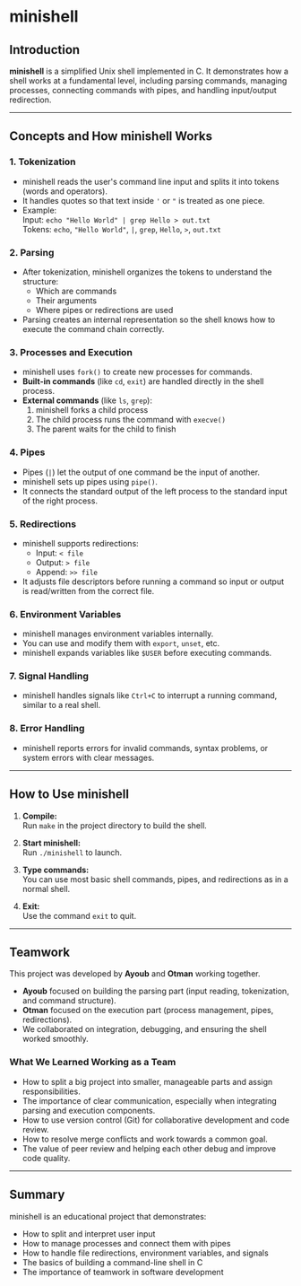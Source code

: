 # minishell

## Introduction

**minishell** is a simplified Unix shell implemented in C. It demonstrates how a shell works at a fundamental level, including parsing commands, managing processes, connecting commands with pipes, and handling input/output redirection.

---

## Concepts and How minishell Works

### 1. Tokenization

- minishell reads the user's command line input and splits it into tokens (words and operators).
- It handles quotes so that text inside `'` or `"` is treated as one piece.
- Example:  
  Input: `echo "Hello World" | grep Hello > out.txt`  
  Tokens: `echo`, `"Hello World"`, `|`, `grep`, `Hello`, `>`, `out.txt`

### 2. Parsing

- After tokenization, minishell organizes the tokens to understand the structure:  
  - Which are commands  
  - Their arguments  
  - Where pipes or redirections are used
- Parsing creates an internal representation so the shell knows how to execute the command chain correctly.

### 3. Processes and Execution

- minishell uses `fork()` to create new processes for commands.
- **Built-in commands** (like `cd`, `exit`) are handled directly in the shell process.
- **External commands** (like `ls`, `grep`):  
    1. minishell forks a child process  
    2. The child process runs the command with `execve()`  
    3. The parent waits for the child to finish

### 4. Pipes

- Pipes (`|`) let the output of one command be the input of another.
- minishell sets up pipes using `pipe()`.
- It connects the standard output of the left process to the standard input of the right process.

### 5. Redirections

- minishell supports redirections:
  - Input: `< file`
  - Output: `> file`
  - Append: `>> file`
- It adjusts file descriptors before running a command so input or output is read/written from the correct file.

### 6. Environment Variables

- minishell manages environment variables internally.
- You can use and modify them with `export`, `unset`, etc.
- minishell expands variables like `$USER` before executing commands.

### 7. Signal Handling

- minishell handles signals like `Ctrl+C` to interrupt a running command, similar to a real shell.

### 8. Error Handling

- minishell reports errors for invalid commands, syntax problems, or system errors with clear messages.

---

## How to Use minishell

1. **Compile:**  
   Run `make` in the project directory to build the shell.

2. **Start minishell:**  
   Run `./minishell` to launch.

3. **Type commands:**  
   You can use most basic shell commands, pipes, and redirections as in a normal shell.

4. **Exit:**  
   Use the command `exit` to quit.

---

## Teamwork

This project was developed by **Ayoub** and **Otman** working together.

- **Ayoub** focused on building the parsing part (input reading, tokenization, and command structure).
- **Otman** focused on the execution part (process management, pipes, redirections).
- We collaborated on integration, debugging, and ensuring the shell worked smoothly.

### What We Learned Working as a Team

- How to split a big project into smaller, manageable parts and assign responsibilities.
- The importance of clear communication, especially when integrating parsing and execution components.
- How to use version control (Git) for collaborative development and code review.
- How to resolve merge conflicts and work towards a common goal.
- The value of peer review and helping each other debug and improve code quality.

---

## Summary

minishell is an educational project that demonstrates:
- How to split and interpret user input
- How to manage processes and connect them with pipes
- How to handle file redirections, environment variables, and signals
- The basics of building a command-line shell in C
- The importance of teamwork in software development
